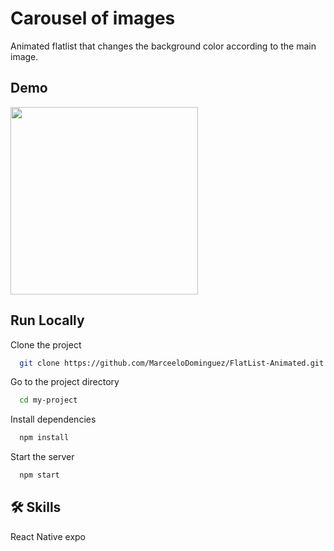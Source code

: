 # Carousel of images

Animated flatlist that changes the background color according to the main image.

## Demo

 <td><img src="https://user-images.githubusercontent.com/70117105/195386412-1c561d6e-4bbc-455c-8907-10a8f2ccfd72.gif"  width="300"></td>
 
 ## Run Locally

Clone the project

```bash
  git clone https://github.com/MarceeloDominguez/FlatList-Animated.git
```

Go to the project directory

```bash
  cd my-project
```

Install dependencies

```bash
  npm install
```

Start the server

```bash
  npm start
```


## 🛠 Skills
React Native expo



